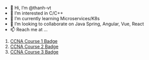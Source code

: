 - 👋 Hi, I’m @thanh-vt
- 👀 I’m interested in C/C++
- 🌱 I’m currently learning Microservices/K8s
- 💞️ I’m looking to collaborate on Java Spring, Angular, Vue, React
- 📫 Reach me at ... 

<!---
pysga1996/pysga1996 is a ✨ special ✨ repository because its `README.md` (this file) appears on your GitHub profile.
You can click the Preview link to take a look at your changes.
--->

1. [CCNA Course 1 Badge](https://www.credly.com/badges/1f710beb-d5c2-4c7d-9776-2252b9e89455/public_url)
2. [CCNA Course 2 Badge](https://www.credly.com/badges/405aa611-4631-4cb7-add3-dbfa794a2d10/public_url)
3. [CCNA Course 3 Badge](https://www.credly.com/badges/8fe8c7f7-d05b-4386-ad42-fed6a71fc59b/public_url)
